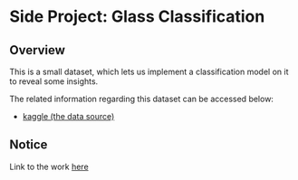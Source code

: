 # Side Project: Glass Classification

## Overview
This is a small dataset, which lets us implement a classification model on it to reveal some insights.

The related information regarding this dataset can be accessed below:
* [kaggle (the data source)](https://www.kaggle.com/uciml/glass)

## Notice
Link to the work [here](https://github.com/lwkuant/Side_project_Glass_classification/blob/master/Glass_classification.ipynb)
